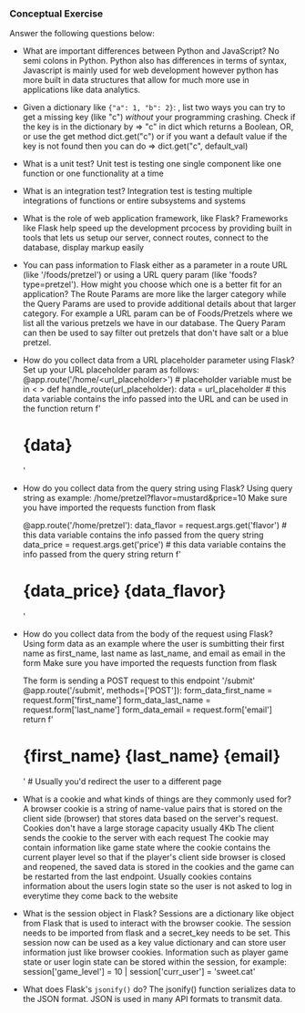### Conceptual Exercise

Answer the following questions below:

- What are important differences between Python and JavaScript?
    No semi colons in Python. Python also has differences in terms of syntax, Javascript is mainly used for web development however python has more built in data structures that allow for much more use in applications like data analytics.

- Given a dictionary like ``{"a": 1, "b": 2}``: , list two ways you
  can try to get a missing key (like "c") *without* your programming
  crashing.
    Check if the key is in the dictionary by => "c" in dict which returns a Boolean, OR, 
    or use the get method dict.get("c") or if you want a default value if the key is not found then you can do => dict.get("c", default_val)
    
- What is a unit test?
    Unit test is testing one single component like one function or one functionality at a time

- What is an integration test?
    Integration test is testing multiple integrations of functions or entire subsystems and systems

- What is the role of web application framework, like Flask?
    Frameworks like Flask help speed up the development prcocess by providing built in tools that lets us setup our server, connect routes, connect to the database, display markup easily

- You can pass information to Flask either as a parameter in a route URL
  (like '/foods/pretzel') or using a URL query param (like
  'foods?type=pretzel'). How might you choose which one is a better fit
  for an application?
    The Route Params are more like the larger category while the Query Params are used to provide additional details about that larger category. 
    For example a URL param can be of Foods/Pretzels where we list all the various pretzels we have in our database. The Query Param can then be used to say filter out pretzels that don't have salt or a blue pretzel. 

- How do you collect data from a URL placeholder parameter using Flask?
    Set up your URL placeholder param as follows:
    @app.route('/home/<url_placeholder>') # placeholder variable must be in < >
    def handle_route(url_placeholder):
        data = url_placeholder # this data variable contains the info passed into the URL and can be used in the function
        return f'<h1>{data}</h1>'

- How do you collect data from the query string using Flask?
    Using query string as example: /home/pretzel?flavor=mustard&price=10
    Make sure you have imported the requests function from flask

    @app.route('/home/pretzel'):
        data_flavor = request.args.get('flavor') # this data variable contains the info passed from the query string
        data_price = request.args.get('price') # this data variable contains the info passed from the query string
        return f'<h1>{data_price} {data_flavor}</h1>'


- How do you collect data from the body of the request using Flask?
    Using form data as an example where the user is sumbitting their first name as first_name, last name as last_name, and email as email in the form
    Make sure you have imported the requests function from flask

    The form is sending a POST request to this endpoint '/submit'
    @app.route('/submit', methods=['POST']):
        form_data_first_name = request.form['first_name']
        form_data_last_name = request.form['last_name']
        form_data_email = request.form['email']
        return f'<h1>{first_name} {last_name} {email}</h1>'
        # Usually you'd redirect the user to a different page


- What is a cookie and what kinds of things are they commonly used for?
    A browser cookie is a string of name-value pairs that is stored on the client side (browser) that stores data based on the server's request. Cookies don't have a large storage capacity usually 4Kb
    The client sends the cookie to the server with each request
    The cookie may contain information like game state where the cookie contains the current player level so that if the player's client side browser is closed and reopened, the saved data is stored in the cookies and the game can be 
    restarted from the last endpoint. Usually cookies contains information about the users login state so the user is not asked to log in everytime they come back to the website

- What is the session object in Flask?
    Sessions are a dictionary like object from Flask that is used to interact with the browser cookie. The session needs to be imported from flask and a secret_key needs to be set. This session now can be used as a key value dictionary and can store user information just like browser cookies. Information such as player game state or user login state can be stored within the session, for example: session['game_level'] = 10 | session['curr_user'] = 'sweet.cat'

- What does Flask's `jsonify()` do?
    The jsonify() function serializes data to the JSON format. JSON is used in many API formats to transmit data. 
